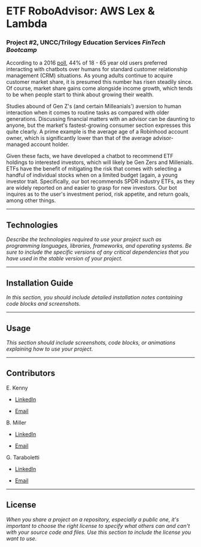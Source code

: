 # ETF RoboAdvisor: AWS Lex & Lambda
### Project #2, UNCC/Trilogy Education Services *FinTech Bootcamp*

According to a 2016 [poll](https://www.businessinsider.com/chatbots-vs-humans-for-customer-relations-2016-12), 44% of 18 - 65 year old users preferred interacting with chatbots over humans for standard customer relationship management (CRM) situations. As young adults continue to acquire customer market share, it is presumed this number has risen steadily since. Of course, market share gains come alongside income growth, which tends to be when people start to think about growing their wealth.

Studies abound of Gen Z's (and certain Milleanials') aversion to human interaction when it comes to routine tasks as compared with older generations. Discussing financial matters with an advisor can be daunting to anyone, but the market's fastest-growing consumer section expresses this quite clearly. A prime example is the average age of a Robinhood account owner, which is significantly lower than that of the average advisor-managed account holder. 

Given these facts, we have developed a chatbot to recommend ETF holdings to interested investors, which will likely be Gen Zers and Millenials. ETFs have the benefit of mitigating the risk that comes with selecting a handful of individual stocks when on a limited budget (again, a young investor trait. Specifically, our bot recommends SPDR industry ETFs, as they are widely reported on and easier to grasp for new investors. Our bot inquires as to the user's investment period, risk appetite, and return goals, among other things.

---

## Technologies

*Describe the technologies required to use your project such as programming languages, libraries, frameworks, and operating systems. Be sure to include the specific versions of any critical dependencies that you have used in the stable version of your project.*

---

## Installation Guide

*In this section, you should include detailed installation notes containing code blocks and screenshots.*

---

## Usage

*This section should include screenshots, code blocks, or animations explaining how to use your project.*

---

## Contributors

E. Kenny

- [LinkedIn](https://www.linkedin.com/in/e-kenny/)

- [Email](ekenny3@uncc.edu)

B. Miller

- [LinkedIn](https://www.linkedin.com/in/brian-miller-ft421/)

- [Email](bam4217@yahoo.com)

G. Taraboletti

- [LinkedIn](https://www.linkedin.com/in/giselle-taraboletti/)

- [Email](gtaraboletti@gmail.com)

---

## License

*When you share a project on a repository, especially a public one, it's important to choose the right license to specify what others can and can't with your source code and files. Use this section to include the license you want to use.*
